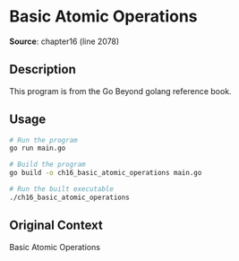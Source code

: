 # Basic Atomic Operations

**Source**: chapter16 (line 2078)

## Description

This program is from the Go Beyond golang reference book.

## Usage

```bash
# Run the program
go run main.go

# Build the program
go build -o ch16_basic_atomic_operations main.go

# Run the built executable
./ch16_basic_atomic_operations
```

## Original Context

Basic Atomic Operations
